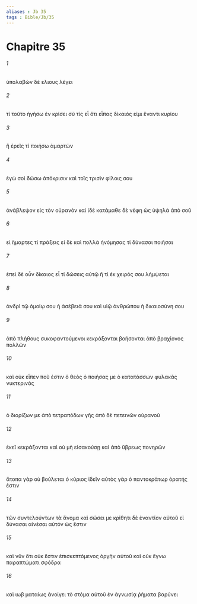 ```yaml
---
aliases : Jb 35
tags : Bible/Jb/35
---
```


# Chapitre 35

###### 1
ὑπολαβὼν δὲ ελιους λέγει
###### 2
τί τοῦτο ἡγήσω ἐν κρίσει σὺ τίς εἶ ὅτι εἶπας δίκαιός εἰμι ἔναντι κυρίου
###### 3
ἢ ἐρεῖς τί ποιήσω ἁμαρτών
###### 4
ἐγὼ σοὶ δώσω ἀπόκρισιν καὶ τοῖς τρισὶν φίλοις σου
###### 5
ἀνάβλεψον εἰς τὸν οὐρανὸν καὶ ἰδέ κατάμαθε δὲ νέφη ὡς ὑψηλὰ ἀπὸ σοῦ
###### 6
εἰ ἥμαρτες τί πράξεις εἰ δὲ καὶ πολλὰ ἠνόμησας τί δύνασαι ποιῆσαι
###### 7
ἐπεὶ δὲ οὖν δίκαιος εἶ τί δώσεις αὐτῷ ἢ τί ἐκ χειρός σου λήμψεται
###### 8
ἀνδρὶ τῷ ὁμοίῳ σου ἡ ἀσέβειά σου καὶ υἱῷ ἀνθρώπου ἡ δικαιοσύνη σου
###### 9
ἀπὸ πλήθους συκοφαντούμενοι κεκράξονται βοήσονται ἀπὸ βραχίονος πολλῶν
###### 10
καὶ οὐκ εἶπεν ποῦ ἐστιν ὁ θεὸς ὁ ποιήσας με ὁ κατατάσσων φυλακὰς νυκτερινάς
###### 11
ὁ διορίζων με ἀπὸ τετραπόδων γῆς ἀπὸ δὲ πετεινῶν οὐρανοῦ
###### 12
ἐκεῖ κεκράξονται καὶ οὐ μὴ εἰσακούσῃ καὶ ἀπὸ ὕβρεως πονηρῶν
###### 13
ἄτοπα γὰρ οὐ βούλεται ὁ κύριος ἰδεῖν αὐτὸς γὰρ ὁ παντοκράτωρ ὁρατής ἐστιν
###### 14
τῶν συντελούντων τὰ ἄνομα καὶ σώσει με κρίθητι δὲ ἐναντίον αὐτοῦ εἰ δύνασαι αἰνέσαι αὐτόν ὡς ἔστιν
###### 15
καὶ νῦν ὅτι οὐκ ἔστιν ἐπισκεπτόμενος ὀργὴν αὐτοῦ καὶ οὐκ ἔγνω παραπτώματι σφόδρα
###### 16
καὶ ιωβ ματαίως ἀνοίγει τὸ στόμα αὐτοῦ ἐν ἀγνωσίᾳ ῥήματα βαρύνει
